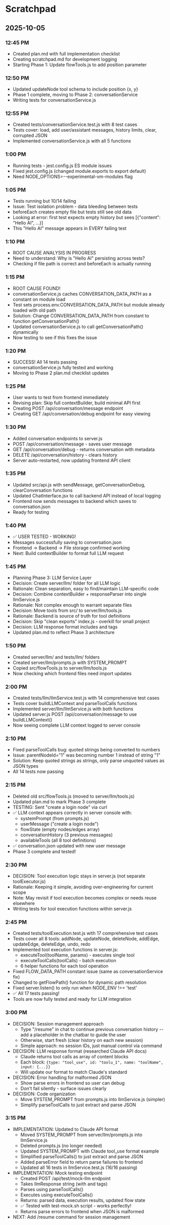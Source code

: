 # Scratchpad

## 2025-10-05

### 12:45 PM
- Created plan.md with full implementation checklist
- Creating scratchpad.md for development logging
- Starting Phase 1: Update flowTools.js to add position parameter

### 12:50 PM
- Updated updateNode tool schema to include position {x, y}
- Phase 1 complete, moving to Phase 2: conversationService
- Writing tests for conversationService.js

### 12:55 PM
- Created tests/conversationService.test.js with 8 test cases
- Tests cover: load, add user/assistant messages, history limits, clear, corrupted JSON
- Implemented conversationService.js with all 5 functions

### 1:00 PM
- Running tests - jest.config.js ES module issues
- Fixed jest.config.js (changed module.exports to export default)
- Need NODE_OPTIONS=--experimental-vm-modules flag

### 1:05 PM
- Tests running but 10/14 failing
- Issue: Test isolation problem - data bleeding between tests
- beforeEach creates empty file but tests still see old data
- Looking at error: first test expects empty history but sees [{"content": "Hello AI", ...}]
- This "Hello AI" message appears in EVERY failing test

### 1:10 PM
- ROOT CAUSE ANALYSIS IN PROGRESS
- Need to understand: Why is "Hello AI" persisting across tests?
- Checking if file path is correct and beforeEach is actually running

### 1:15 PM
- ROOT CAUSE FOUND!
- conversationService.js caches CONVERSATION_DATA_PATH as a constant on module load
- Test sets process.env.CONVERSATION_DATA_PATH but module already loaded with old path
- Solution: Change CONVERSATION_DATA_PATH from constant to function getConversationPath()
- Updated conversationService.js to call getConversationPath() dynamically
- Now testing to see if this fixes the issue

### 1:20 PM
- SUCCESS! All 14 tests passing
- conversationService.js fully tested and working
- Moving to Phase 2 plan.md checklist updates

### 1:25 PM
- User wants to test from frontend immediately
- Revising plan: Skip full contextBuilder, build minimal API first
- Creating POST /api/conversation/message endpoint
- Creating GET /api/conversation/debug endpoint for easy viewing

### 1:30 PM
- Added conversation endpoints to server.js
- POST /api/conversation/message - saves user message
- GET /api/conversation/debug - returns conversation with metadata
- DELETE /api/conversation/history - clears history
- Server auto-restarted, now updating frontend API client

### 1:35 PM
- Updated src/api.js with sendMessage, getConversationDebug, clearConversation functions
- Updated ChatInterface.jsx to call backend API instead of local logging
- Frontend now sends messages to backend which saves to conversation.json
- Ready for testing

### 1:40 PM
- ✅ USER TESTED - WORKING!
- Messages successfully saving to conversation.json
- Frontend → Backend → File storage confirmed working
- Next: Build contextBuilder to format full LLM request

### 1:45 PM
- Planning Phase 3: LLM Service Layer
- Decision: Create server/llm/ folder for all LLM logic
- Rationale: Clean separation, easy to find/maintain LLM-specific code
- Decision: Combine contextBuilder + responseParser into single llmService.js
- Rationale: Not complex enough to warrant separate files
- Decision: Move tools from src/ to server/llm/tools.js
- Rationale: Backend is source of truth for tool definitions
- Decision: Skip "clean exports" index.js - overkill for small project
- Decision: LLM response format includes <thinking> and <response> tags
- Updated plan.md to reflect Phase 3 architecture

### 1:50 PM
- Created server/llm/ and tests/llm/ folders
- Created server/llm/prompts.js with SYSTEM_PROMPT
- Copied src/flowTools.js to server/llm/tools.js
- Now checking which frontend files need import updates

### 2:00 PM
- Created tests/llm/llmService.test.js with 14 comprehensive test cases
- Tests cover buildLLMContext and parseToolCalls functions
- Implemented server/llm/llmService.js with both functions
- Updated server.js POST /api/conversation/message to use buildLLMContext()
- Now seeing complete LLM context logged to server console

### 2:10 PM
- Fixed parseToolCalls bug: quoted strings being converted to numbers
- Issue: parentNodeId="1" was becoming number 1 instead of string "1"
- Solution: Keep quoted strings as strings, only parse unquoted values as JSON types
- All 14 tests now passing

### 2:15 PM
- Deleted old src/flowTools.js (moved to server/llm/tools.js)
- Updated plan.md to mark Phase 3 complete
- TESTING: Sent "create a login node" via curl
- ✅ LLM context appears correctly in server console with:
  - systemPrompt (from prompts.js)
  - userMessage ("create a login node")
  - flowState (empty nodes/edges array)
  - conversationHistory (3 previous messages)
  - availableTools (all 8 tool definitions)
- ✅ conversation.json updated with new user message
- Phase 3 complete and tested!

### 2:30 PM
- DECISION: Tool execution logic stays in server.js (not separate toolExecutor.js)
- Rationale: Keeping it simple, avoiding over-engineering for current scope
- Note: May revisit if tool execution becomes complex or needs reuse elsewhere
- Writing tests for tool execution functions within server.js

### 2:45 PM
- Created tests/toolExecution.test.js with 17 comprehensive test cases
- Tests cover all 8 tools: addNode, updateNode, deleteNode, addEdge, updateEdge, deleteEdge, undo, redo
- Implemented tool execution functions in server.js:
  - executeTool(toolName, params) - executes single tool
  - executeToolCalls(toolCalls) - batch execution
  - 6 helper functions for each tool operation
- Fixed FLOW_DATA_PATH constant issue (same as conversationService fix)
- Changed to getFlowPath() function for dynamic path resolution
- Fixed server.listen() to only run when NODE_ENV !== 'test'
- ✅ All 17 tests passing!
- Tools are now fully tested and ready for LLM integration

### 3:00 PM
- DECISION: Session management approach
  - Type "/resume" in chat to continue previous conversation history -- add a placeholder in the chatbar to guide the user
  - Otherwise, start fresh (clear history on each new session)
  - Simple approach: no session IDs, just manual control via command
- DECISION: LLM response format (researched Claude API docs)
  - Claude returns tool calls as array of content blocks
  - Each block: `{type: "tool_use", id: "toolu_1", name: "toolName", input: {...}}`
  - Will update our format to match Claude's standard
- DECISION: Error handling for malformed JSON
  - Show parse errors in frontend so user can debug
  - Don't fail silently - surface issues clearly
- DECISION: Code organization
  - Move SYSTEM_PROMPT from prompts.js into llmService.js (simpler)
  - Simplify parseToolCalls to just extract and parse JSON

### 3:15 PM
- IMPLEMENTATION: Updated to Claude API format
  - Moved SYSTEM_PROMPT from server/llm/prompts.js into llmService.js
  - Deleted prompts.js (no longer needed)
  - Updated SYSTEM_PROMPT with Claude tool_use format example
  - Simplified parseToolCalls() to just extract and parse JSON
  - Added parseError field to return parse failures to frontend
  - Updated all 16 tests in llmService.test.js (16/16 passing)
- IMPLEMENTATION: Mock testing endpoint
  - Created POST /api/test/mock-llm endpoint
  - Takes llmResponse string (with <thinking> and <response> tags)
  - Parses using parseToolCalls()
  - Executes using executeToolCalls()
  - Returns: parsed data, execution results, updated flow state
  - ✅ Tested with test-mock.sh script - works perfectly!
  - Returns parse errors to frontend when JSON is malformed
- NEXT: Add /resume command for session management

